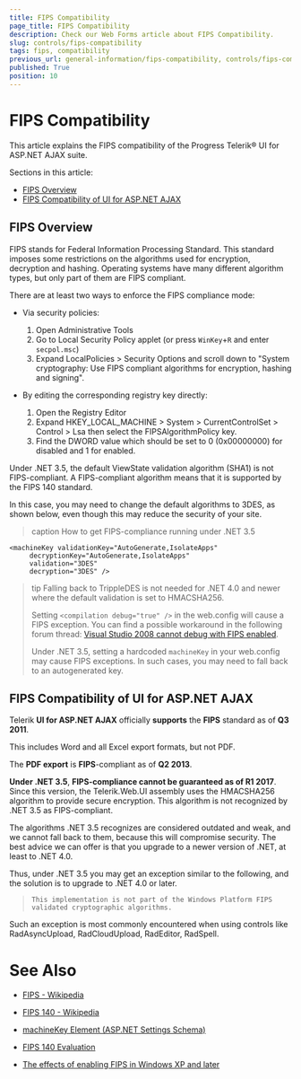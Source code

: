 ```yaml
---
title: FIPS Compatibility
page_title: FIPS Compatibility
description: Check our Web Forms article about FIPS Compatibility.
slug: controls/fips-compatibility
tags: fips, compatibility
previous_url: general-information/fips-compatibility, controls/fips-compatibility
published: True
position: 10
---
```


# FIPS Compatibility

This article explains the FIPS compatibility of the Progress Telerik® UI for ASP.NET AJAX suite.

Sections in this article:

* [FIPS Overview](#fips-overview)
* [FIPS Compatibility of UI for ASP.NET AJAX](#fips-compatibility-of-ui-for-aspnet-ajax)

## FIPS Overview

FIPS stands for Federal Information Processing Standard. This standard	imposes some restrictions on the algorithms used for encryption, decryption and hashing. Operating systems have many different algorithm types, but only part of them are FIPS compliant.

There are at least two ways to enforce the FIPS compliance mode:

* Via security policies:
	1. Open Administrative Tools
	1. Go to Local Security Policy applet (or press `WinKey`+`R` and enter `secpol.msc`)
	1. Expand LocalPolicies > Security Options and scroll down to "System cryptography: Use FIPS compliant algorithms for encryption, hashing and signing".

* By editing the corresponding registry key directly:
	1. Open the Registry Editor
	1. Expand HKEY_LOCAL_MACHINE > System > CurrentControlSet > Control > Lsa then select the FIPSAlgorithmPolicy key.
	1. Find the DWORD value which should be set to 0 (0x00000000) for disabled and 1 for enabled.

Under .NET 3.5, the default ViewState validation algorithm (SHA1) is not FIPS-compliant. A FIPS-compliant algorithm means that it is supported by the FIPS 140 standard.

In this case, you may need to change the default algorithms to 3DES, as shown below, even though this may reduce the security of your site.

>caption How to get FIPS-compliance running under .NET 3.5

````ASPNET
<machineKey validationKey="AutoGenerate,IsolateApps"
     decryptionKey="AutoGenerate,IsolateApps"
     validation="3DES"
     decryption="3DES" />
````


>tip Falling back to TrippleDES is not needed for .NET 4.0 and newer where the default validation is set to HMACSHA256.
>
>Setting `<compilation debug="true" />` in the web.config will cause a FIPS exception. You can find a possible workaround in the following forum thread: [Visual Studio 2008 cannot debug with FIPS enabled](http://forums.asp.net/t/1265047.aspx).
>
>Under .NET 3.5, setting a hardcoded `machineKey` in your web.config may cause FIPS exceptions. In such cases, you may need to fall back to an autogenerated key.

## FIPS Compatibility of UI for ASP.NET AJAX

Telerik **UI for ASP.NET AJAX** officially **supports** the **FIPS** standard as of **Q3 2011**.

This includes Word and all Excel export formats, but not PDF.

The **PDF export** is **FIPS**-compliant as of **Q2 2013**.

**Under .NET 3.5**, **FIPS-compliance cannot be guaranteed as of R1 2017**. Since this version, the Telerik.Web.UI assembly uses the HMACSHA256 algorithm to provide secure encryption. This algorithm is not recognized by .NET 3.5 as FIPS-compliant.

The algorithms .NET 3.5 recognizes are considered outdated and weak, and we cannot fall back to them, because this will compromise security. The best advice we can offer is that you upgrade to a newer version of .NET, at least to .NET 4.0.

Thus, under .NET 3.5 you may get an exception similar to the following, and the solution is to upgrade to .NET 4.0 or later.

> `This implementation is not part of the Windows Platform FIPS validated cryptographic algorithms.`

Such an exception is most commonly encountered when using controls like RadAsyncUpload, RadCloudUpload, RadEditor, RadSpell.

# See Also

 * [FIPS - Wikipedia](https://en.wikipedia.org/wiki/Federal_Information_Processing_Standard)

 * [FIPS 140 - Wikipedia](https://en.wikipedia.org/wiki/FIPS_140)

 * [machineKey Element (ASP.NET Settings Schema)](https://msdn.microsoft.com/en-us/library/w8h3skw9.aspx)

 * [FIPS 140 Evaluation](http://technet.microsoft.com/en-us/library/cc750357.aspx)

 * [The effects of enabling FIPS in Windows XP and later](http://support.microsoft.com/kb/811833)
